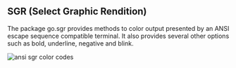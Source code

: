 ## SGR (Select Graphic Rendition)
The package go.sgr provides methods to color output presented by an ANSI escape sequence compatible terminal. It also provides several other options such as bold, underline, negative and blink.

![ansi sgr color codes](https://github.com/foize/go.sgr/blob/master/xterm_color_chart.png)